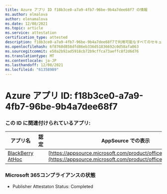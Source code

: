 ```yaml
---
title: Azure アプリ ID f18b3ce0-a7a9-4fb7-96be-9b4a7dee68f7 の情報
ms.author: elmalova
author: elenamalova
ms.date: 12/08/2021
ms.topic: article
ms.service: attestation
certification_type: attested
description: f18b3ce0-a7a9-4fb7-96be-9b4a7dee68f7で利用可能なすべてのセキュリティおよびコンプライアンス情報。
ms.openlocfilehash: 6f8760d858dfd86eb336d51836692c0d58afa863
ms.sourcegitcommit: e50a2b92ad5918cb72b9cffca73aeffc8f2d6d76
ms.translationtype: MT
ms.contentlocale: ja-JP
ms.lasthandoff: 12/08/2021
ms.locfileid: "61358989"
---
```

# <a name="azure-app-id-f18b3ce0-a7a9-4fb7-96be-9b4a7dee68f7"></a>Azure アプリ ID: f18b3ce0-a7a9-4fb7-96be-9b4a7dee68f7


### <a name="apps-associated-with-this-id"></a>この ID に関連付けられているアプリ:
| **アプリ名** | **認定** | **AppSource での表示** |
|--------------|---------------|-----------------------|
| [BlackBerry AtHoc](https://docs.microsoft.com/microsoft-365-app-certification/forward/WA200003065) |  | [https://appsource.microsoft.com/product/office/WA200003065](https://appsource.microsoft.com/product/office/WA200003065) |

### <a name="microsoft-365-app-compliance-status"></a>Microsoft 365コンプライアンスの状態
- Publisher Attestaton Status: Completed
